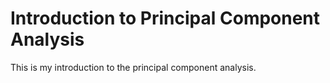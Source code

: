 # Introduction to Principal Component Analysis

This is my introduction to the principal component analysis.